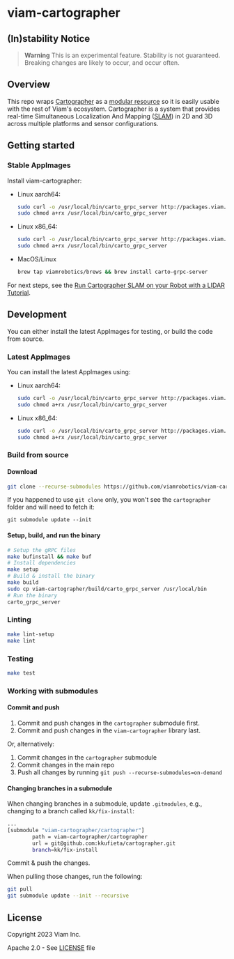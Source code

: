 # viam-cartographer

## (In)stability Notice
> **Warning**
> This is an experimental feature. Stability is not guaranteed. Breaking changes are likely to occur, and occur often.

## Overview

This repo wraps [Cartographer](https://github.com/cartographer-project/cartographer) as a [modular resource](https://docs.viam.com/program/extend/modular-resources/) so it is easily usable with the rest of Viam's ecosystem. Cartographer is a system that provides real-time Simultaneous Localization
And Mapping ([SLAM](https://en.wikipedia.org/wiki/Simultaneous_localization_and_mapping)) in 2D and 3D across multiple platforms and sensor configurations.

## Getting started

### Stable AppImages

Install viam-cartographer:

* Linux aarch64:
    ```bash
    sudo curl -o /usr/local/bin/carto_grpc_server http://packages.viam.com/apps/slam-servers/carto_grpc_server-stable-aarch64.AppImage
    sudo chmod a+rx /usr/local/bin/carto_grpc_server
    ```
 * Linux x86_64:
    ```bash
    sudo curl -o /usr/local/bin/carto_grpc_server http://packages.viam.com/apps/slam-servers/carto_grpc_server-stable-x86_64.AppImage
    sudo chmod a+rx /usr/local/bin/carto_grpc_server
    ```
* MacOS/Linux
    ```bash
    brew tap viamrobotics/brews && brew install carto-grpc-server
    ```


For next steps, see the [Run Cartographer SLAM on your Robot with a LIDAR Tutorial](https://docs.viam.com/services/slam/run-slam-cartographer/).

## Development

You can either install the latest AppImages for testing, or build the code from source.

### Latest AppImages

You can install the latest AppImages using:
* Linux aarch64:
    ```bash
    sudo curl -o /usr/local/bin/carto_grpc_server http://packages.viam.com/apps/slam-servers/carto_grpc_server-latest-aarch64.AppImage
    sudo chmod a+rx /usr/local/bin/carto_grpc_server
    ```
 * Linux x86_64:
    ```bash
    sudo curl -o /usr/local/bin/carto_grpc_server http://packages.viam.com/apps/slam-servers/carto_grpc_server-latest-x86_64.AppImage
    sudo chmod a+rx /usr/local/bin/carto_grpc_server
    ```

### Build from source

#### Download
```bash
git clone --recurse-submodules https://github.com/viamrobotics/viam-cartographer.git
```

If you happened to use `git clone` only, you won't see the `cartographer` folder and will need to fetch it:

`git submodule update --init`

#### Setup, build, and run the binary



```bash
# Setup the gRPC files
make bufinstall && make buf 
# Install dependencies
make setup
# Build & install the binary
make build
sudo cp viam-cartographer/build/carto_grpc_server /usr/local/bin
# Run the binary
carto_grpc_server
```

### Linting

```bash
make lint-setup
make lint
```
### Testing

```bash
make test
```
### Working with submodules

#### Commit and push
1. Commit and push changes in the `cartographer` submodule first.
2. Commit and push changes in the `viam-cartographer` library last.

Or, alternatively:
1. Commit changes in the `cartographer` submodule
2. Commit changes in the main repo
3. Push all changes by running `git push --recurse-submodules=on-demand`

#### Changing branches in a submodule
When changing branches in a submodule, update `.gitmodules`, e.g., changing to a branch called `kk/fix-install`:

```bash
...
[submodule "viam-cartographer/cartographer"]
        path = viam-cartographer/cartographer
        url = git@github.com:kkufieta/cartographer.git
        branch=kk/fix-install
```

Commit & push the changes.

When pulling those changes, run the following:
```bash
git pull
git submodule update --init --recursive
```

## License
Copyright 2023 Viam Inc.

Apache 2.0 - See [LICENSE](https://github.com/viamrobotics/slam/blob/main/LICENSE) file

